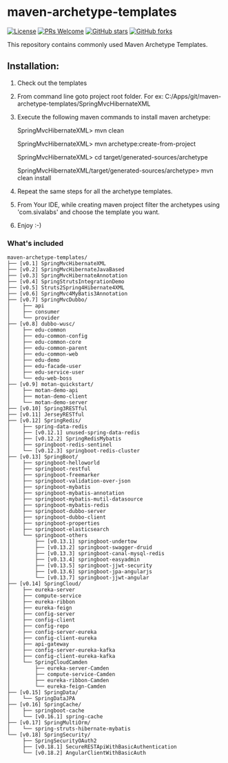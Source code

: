 maven-archetype-templates
=========================
[![License](https://img.shields.io/badge/license-MIT-blue.svg)](https://github.com/T5750/maven-archetype-templates/blob/master/LICENSE.md)
[![PRs Welcome](https://img.shields.io/badge/PRs-welcome-brightgreen.svg)](https://github.com/T5750/maven-archetype-templates/pulls)
[![GitHub stars](https://img.shields.io/github/stars/T5750/maven-archetype-templates.svg?style=social&label=Stars)](https://github.com/T5750/maven-archetype-templates)
[![GitHub forks](https://img.shields.io/github/forks/T5750/maven-archetype-templates.svg?style=social&label=Fork)](https://github.com/T5750/maven-archetype-templates)

This repository contains commonly used Maven Archetype Templates.

Installation:
-------------
1. Check out the templates
2. From command line goto project root folder. For ex: C:/Apps/git/maven-archetype-templates/SpringMvcHibernateXML
3. Execute the following maven commands to install maven archetype:

    SpringMvcHibernateXML> mvn clean

    SpringMvcHibernateXML> mvn archetype:create-from-project

    SpringMvcHibernateXML> cd target/generated-sources/archetype

    SpringMvcHibernateXML/target/generated-sources/archetype> mvn clean install

4. Repeat the same steps for all the archetype templates.
5. From Your IDE, while creating maven project filter the archetypes using 'com.sivalabs' and choose the template you want.
6. Enjoy :-)

### What's included

```
maven-archetype-templates/
├── [v0.1] SpringMvcHibernateXML
├── [v0.2] SpringMvcHibernateJavaBased
├── [v0.3] SpringMvcHibernateAnnotation
├── [v0.4] SpringStrutsIntegrationDemo
├── [v0.5] Struts2Spring4Hibernate4XML
├── [v0.6] SpringMvc4MyBatis3Annotation
├── [v0.7] SpringMvcDubbo/
│    ├── api
│    ├── consumer
│    └── provider
├── [v0.8] dubbo-wusc/
│    ├── edu-common
│    ├── edu-common-config
│    ├── edu-common-core
│    ├── edu-common-parent
│    ├── edu-common-web
│    ├── edu-demo
│    ├── edu-facade-user
│    ├── edu-service-user
│    └── edu-web-boss
├── [v0.9] motan-quickstart/
│    ├── motan-demo-api
│    ├── motan-demo-client
│    └── motan-demo-server
├── [v0.10] Spring3RESTful
├── [v0.11] JerseyRESTful
├── [v0.12] SpringRedis/
│    ├── spring-data-redis
│    ├── [v0.12.1] unused-spring-data-redis
│    ├── [v0.12.2] SpringRedisMybatis
│    ├── springboot-redis-sentinel
│    └── [v0.12.3] springboot-redis-cluster
├── [v0.13] SpringBoot/
│    ├── springboot-helloworld
│    ├── springboot-restful
│    ├── springboot-freemarker
│    ├── springboot-validation-over-json
│    ├── springboot-mybatis
│    ├── springboot-mybatis-annotation
│    ├── springboot-mybatis-mutil-datasource
│    ├── springboot-mybatis-redis
│    ├── springboot-dubbo-server
│    ├── springboot-dubbo-client
│    ├── springboot-properties
│    ├── springboot-elasticsearch
│    └── springboot-others
│        ├── [v0.13.1] springboot-undertow
│        ├── [v0.13.2] springboot-swagger-druid
│        ├── [v0.13.3] springboot-canal-mysql-redis
│        ├── [v0.13.4] springboot-easyadmin
│        ├── [v0.13.5] springboot-jjwt-security
│        ├── [v0.13.6] springboot-jpa-angularjs
│        └── [v0.13.7] springboot-jjwt-angular
├── [v0.14] SpringCloud/
│    ├── eureka-server
│    ├── compute-service
│    ├── eureka-ribbon
│    ├── eureka-feign
│    ├── config-server
│    ├── config-client
│    ├── config-repo
│    ├── config-server-eureka
│    ├── config-client-eureka
│    ├── api-gateway
│    ├── config-server-eureka-kafka
│    ├── config-client-eureka-kafka
│    └── SpringCloudCamden
│        ├── eureka-server-Camden
│        ├── compute-service-Camden
│        ├── eureka-ribbon-Camden
│        └── eureka-feign-Camden
├── [v0.15] SpringData/
│    └── SpringDataJPA
├── [v0.16] SpringCache/
│    ├── springboot-cache
│    └── [v0.16.1] spring-cache
├── [v0.17] SpringMultiOrm/
│    └── spring-struts-hibernate-mybatis
└── [v0.18] SpringSecurity/
     ├── SpringSecurityOAuth2
     ├── [v0.18.1] SecureRESTApiWithBasicAuthentication
     └── [v0.18.2] AngularClientWithBasicAuth
```
